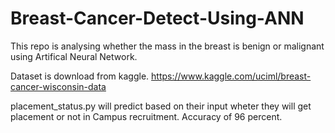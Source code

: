 # Breast-Cancer-Detect-Using-ANN

This repo is analysing whether the mass in the breast is benign or malignant using Artifical Neural Network.

Dataset is download from kaggle. https://www.kaggle.com/uciml/breast-cancer-wisconsin-data

placement_status.py will predict based on their input wheter they will get placement or not in Campus recruitment. Accuracy of 96 percent.
